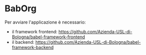 # BabOrg

Per avviare l'applicazione è necessario:
- il framework frontend: https://github.com/Azienda-USL-di-Bologna/babel-framework-frontend
- il backend: https://github.com/Azienda-USL-di-Bologna/babel-framework-backend
